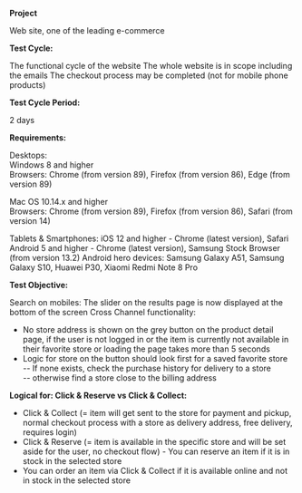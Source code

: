 **Project**

Web site, one of the leading e-commerce
  
**Test Cycle:**

The functional cycle of the website
The whole website is in scope including the emails
The checkout process may be completed (not for mobile phone products) 
    
**Test Cycle Period:**

2 days

**Requirements:** 

Desktops:  
Windows 8 and higher  
Browsers: Chrome (from version 89), Firefox (from version 86), Edge (from version 89)  

Mac OS 10.14.x and higher  
Browsers: Chrome (from version 89), Firefox (from version 86), Safari (from version 14)  

Tablets & Smartphones:
iOS 12 and higher - Chrome (latest version), Safari
Android 5 and higher - Chrome (latest version), Samsung Stock Browser (from version 13.2)
Android hero devices: Samsung Galaxy A51, Samsung Galaxy S10, Huawei P30, Xiaomi Redmi Note 8 Pro

**Test Objective:**  

Search on mobiles:
The slider on the results page is now displayed at the bottom of the screen 
Cross Channel functionality:
- No store address is shown on the grey button on the product detail page, if the user is not logged in or the item is currently not available in their favorite store or loading the page takes more than 5 seconds
- Logic for store on the button should look first for a saved favorite store  
-- If none exists, check the purchase history for delivery to a store  
-- otherwise find a store close to the billing address

**Logical for: Click & Reserve vs Click & Collect:**
- Click & Collect (= item will get sent to the store for payment and pickup, normal checkout process with a store as delivery address, free delivery, requires login)
- Click & Reserve (= item is available in the specific store and will be set aside for the user, no checkout flow)
​- You can reserve an item if it is in stock in the selected store
- You can order an item via Click & Collect if it is available online and not in stock in the selected store


